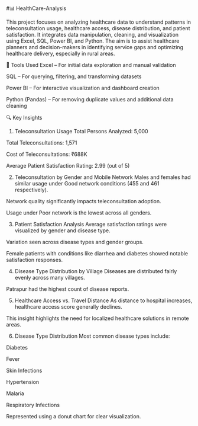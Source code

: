 #📊 HealthCare-Analysis

This project focuses on analyzing healthcare data to understand patterns in teleconsultation usage, healthcare access, disease distribution, and patient satisfaction. It integrates data manipulation, cleaning, and visualization using Excel, SQL, Power BI, and Python. The aim is to assist healthcare planners and decision-makers in identifying service gaps and optimizing healthcare delivery, especially in rural areas.

🔧 Tools Used
Excel – For initial data exploration and manual validation

SQL – For querying, filtering, and transforming datasets

Power BI – For interactive visualization and dashboard creation

Python (Pandas) – For removing duplicate values and additional data cleaning

🔍 Key Insights
1. Teleconsultation Usage
Total Persons Analyzed: 5,000

Total Teleconsultations: 1,571

Cost of Teleconsultations: ₹688K

Average Patient Satisfaction Rating: 2.99 (out of 5)

2. Teleconsultation by Gender and Mobile Network
Males and females had similar usage under Good network conditions (455 and 461 respectively).

Network quality significantly impacts teleconsultation adoption.

Usage under Poor network is the lowest across all genders.

3. Patient Satisfaction Analysis
Average satisfaction ratings were visualized by gender and disease type.

Variation seen across disease types and gender groups.

Female patients with conditions like diarrhea and diabetes showed notable satisfaction responses.

4. Disease Type Distribution by Village
Diseases are distributed fairly evenly across many villages.

Patrapur had the highest count of disease reports.

5. Healthcare Access vs. Travel Distance
As distance to hospital increases, healthcare access score generally declines.

This insight highlights the need for localized healthcare solutions in remote areas.

6. Disease Type Distribution
Most common disease types include:

Diabetes

Fever

Skin Infections

Hypertension

Malaria

Respiratory Infections

Represented using a donut chart for clear visualization.

